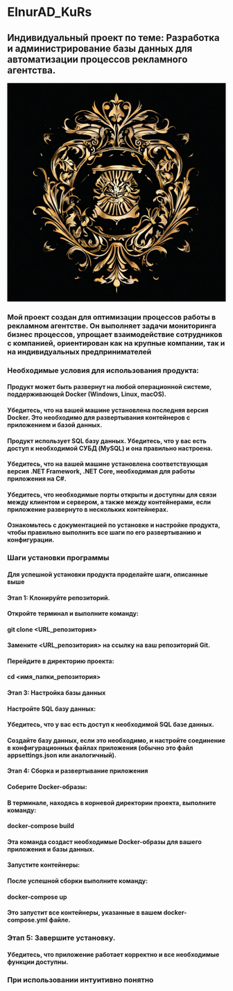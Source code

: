 # ElnurAD_KuRs
## Индивидуальный проект по теме: Разработка и администрирование базы данных для  автоматизации процессов рекламного агентства.

![Логотип](LOGO.jpg "Логотип")

### Мой проект создан для оптимизации процессов работы в рекламном агентстве. Он выполняет задачи мониторинга бизнес процессов, упрощает взаимодействие сотрудников с компанией, ориентирован как на крупные компании, так и на индивидуальных предпринимателей 

### Необходимые условия для использования продукта:

####  Продукт может быть развернут на любой операционной системе, поддерживающей Docker (Windows, Linux, macOS).

####  Убедитесь, что на вашей машине установлена последняя версия Docker. Это необходимо для развертывания контейнеров с приложением и базой данных.

####  Продукт использует SQL базу данных. Убедитесь, что у вас есть доступ к необходимой СУБД (MySQL) и она правильно настроена.

####  Убедитесь, что на вашей машине установлена соответствующая версия .NET Framework, .NET Core, необходимая для работы приложения на C#.

#### Убедитесь, что необходимые порты открыты и доступны для связи между клиентом и сервером, а также между контейнерами, если приложение развернуто в нескольких контейнерах.

#### Ознакомьтесь с документацией по установке и настройке продукта, чтобы правильно выполнить все шаги по его развертыванию и конфигурации. 

### Шаги установки программы

#### Для успешной установки продукта проделайте шаги, описанные выше

#### Этап 1: Клонируйте репозиторий.

#### Откройте терминал и выполните команду:
#### git clone <URL_репозитория>
#### Замените <URL_репозитория> на ссылку на ваш репозиторий Git.
#### Перейдите в директорию проекта:
#### cd <имя_папки_репозитория>

#### Этап 3: Настройка базы данных
#### Настройте SQL базу данных:
#### Убедитесь, что у вас есть доступ к необходимой SQL базе данных.
#### Создайте базу данных, если это необходимо, и настройте соединение в конфигурационных файлах приложения (обычно это файл appsettings.json или аналогичный).
#### Этап 4: Сборка и развертывание приложения
#### Соберите Docker-образы:

#### В терминале, находясь в корневой директории проекта, выполните команду:
#### docker-compose build
#### Эта команда создаст необходимые Docker-образы для вашего приложения и базы данных.
#### Запустите контейнеры:

#### После успешной сборки выполните команду:
#### docker-compose up
#### Это запустит все контейнеры, указанные в вашем docker-compose.yml файле.

### Этап 5: Завершите установку.
#### Убедитесь, что приложение работает корректно и все необходимые функции доступны.

### При использовании интуитивно понятно
